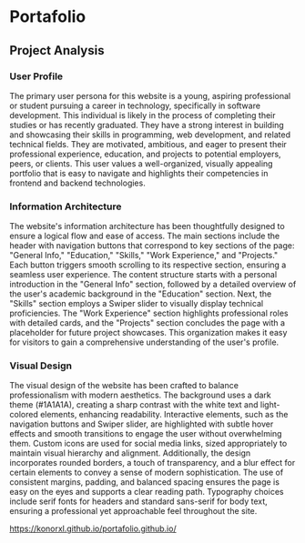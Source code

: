 # Portafolio

## Project Analysis

### User Profile
The primary user persona for this website is a young, aspiring professional or student pursuing a career in technology, specifically in software development. This individual is likely in the process of completing their studies or has recently graduated. They have a strong interest in building and showcasing their skills in programming, web development, and related technical fields. They are motivated, ambitious, and eager to present their professional experience, education, and projects to potential employers, peers, or clients. This user values a well-organized, visually appealing portfolio that is easy to navigate and highlights their competencies in frontend and backend technologies.

### Information Architecture
The website's information architecture has been thoughtfully designed to ensure a logical flow and ease of access. The main sections include the header with navigation buttons that correspond to key sections of the page: "General Info," "Education," "Skills," "Work Experience," and "Projects." Each button triggers smooth scrolling to its respective section, ensuring a seamless user experience. The content structure starts with a personal introduction in the "General Info" section, followed by a detailed overview of the user's academic background in the "Education" section. Next, the "Skills" section employs a Swiper slider to visually display technical proficiencies. The "Work Experience" section highlights professional roles with detailed cards, and the "Projects" section concludes the page with a placeholder for future project showcases. This organization makes it easy for visitors to gain a comprehensive understanding of the user's profile.

### Visual Design
The visual design of the website has been crafted to balance professionalism with modern aesthetics. The background uses a dark theme (#1A1A1A), creating a sharp contrast with the white text and light-colored elements, enhancing readability. Interactive elements, such as the navigation buttons and Swiper slider, are highlighted with subtle hover effects and smooth transitions to engage the user without overwhelming them. Custom icons are used for social media links, sized appropriately to maintain visual hierarchy and alignment. Additionally, the design incorporates rounded borders, a touch of transparency, and a blur effect for certain elements to convey a sense of modern sophistication. The use of consistent margins, padding, and balanced spacing ensures the page is easy on the eyes and supports a clear reading path. Typography choices include serif fonts for headers and standard sans-serif for body text, ensuring a professional yet approachable feel throughout the site.

https://konorxl.github.io/portafolio.github.io/

